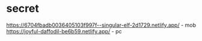 # secret

https://6704fbadb0036405103f997f--singular-elf-2d1729.netlify.app/     - mob
https://joyful-daffodil-be6b59.netlify.app/    - pc
